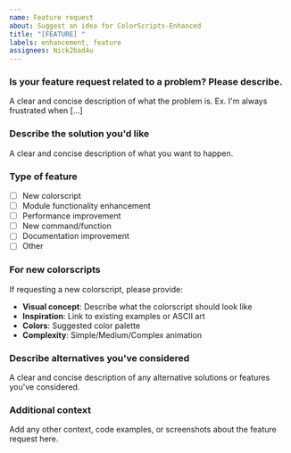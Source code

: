 ```yaml
---
name: Feature request
about: Suggest an idea for ColorScripts-Enhanced
title: "[FEATURE] "
labels: enhancement, feature
assignees: Nick2bad4u
---
```


### Is your feature request related to a problem? Please describe.

A clear and concise description of what the problem is. Ex. I'm always frustrated when [...]

### Describe the solution you'd like

A clear and concise description of what you want to happen.

### Type of feature

- [ ] New colorscript
- [ ] Module functionality enhancement
- [ ] Performance improvement
- [ ] New command/function
- [ ] Documentation improvement
- [ ] Other

### For new colorscripts

If requesting a new colorscript, please provide:

- **Visual concept**: Describe what the colorscript should look like
- **Inspiration**: Link to existing examples or ASCII art
- **Colors**: Suggested color palette
- **Complexity**: Simple/Medium/Complex animation

### Describe alternatives you've considered

A clear and concise description of any alternative solutions or features you've considered.

### Additional context

Add any other context, code examples, or screenshots about the feature request here.
